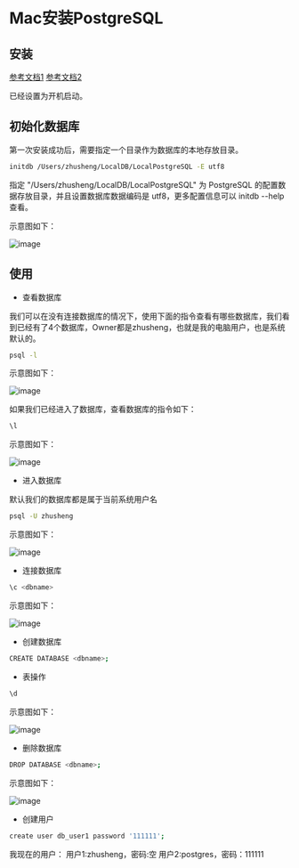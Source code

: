 # Mac安装PostgreSQL

## 安装

[参考文档1](https://www.jianshu.com/p/354442add14f )
[参考文档2](https://www.cnblogs.com/kaituorensheng/p/4667160.html)

已经设置为开机启动。

## 初始化数据库

第一次安装成功后，需要指定一个目录作为数据库的本地存放目录。

```bash
initdb /Users/zhusheng/LocalDB/LocalPostgreSQL -E utf8
```

指定 "/Users/zhusheng/LocalDB/LocalPostgreSQL" 为 PostgreSQL 的配置数据存放目录，并且设置数据库数据编码是 utf8，更多配置信息可以 initdb --help 查看。

示意图如下：

![image](https://raw.githubusercontent.com/zhusheng/blog/master/postgresql/01.png)

## 使用

- 查看数据库

我们可以在没有连接数据库的情况下，使用下面的指令查看有哪些数据库，我们看到已经有了4个数据库，Owner都是zhusheng，也就是我的电脑用户，也是系统默认的。

```bash
psql -l
````

示意图如下：

![image](https://raw.githubusercontent.com/zhusheng/blog/master/postgresql/02.png)

如果我们已经进入了数据库，查看数据库的指令如下：

```bash
\l
```

示意图如下：

![image](https://raw.githubusercontent.com/zhusheng/blog/master/postgresql/04.png)

- 进入数据库

默认我们的数据库都是属于当前系统用户名

```bash
psql -U zhusheng
```

示意图如下：

![image](https://raw.githubusercontent.com/zhusheng/blog/master/postgresql/03.png)

- 连接数据库

```bash
\c <dbname>
```

示意图如下：

![image](https://raw.githubusercontent.com/zhusheng/blog/master/postgresql/05.png)

- 创建数据库

```bash
CREATE DATABASE <dbname>;
```

- 表操作

```bash
\d
```

示意图如下：

![image](https://raw.githubusercontent.com/zhusheng/blog/master/postgresql/06.png)

- 删除数据库

```bash
DROP DATABASE <dbname>;
```

示意图如下：

![image](https://raw.githubusercontent.com/zhusheng/blog/master/postgresql/07.png)

- 创建用户

```bash
create user db_user1 password '111111';
```

我现在的用户：
用户1:zhusheng，密码:空
用户2:postgres，密码：111111